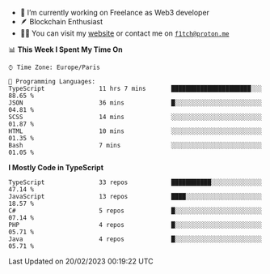- 🔭 I’m currently working on Freelance as Web3 developer
- 🪶 Blockchain Enthusiast
- 👨‍💻 You can visit my [website](https://f1tch.xyz) or contact me on [`f1tch@proton.me`](mailto:f1tch@proton.me)

<!--START_SECTION:waka-->
📊 **This Week I Spent My Time On** 

```text
⌚︎ Time Zone: Europe/Paris

💬 Programming Languages: 
TypeScript               11 hrs 7 mins       ██████████████████████░░░   88.65 % 
JSON                     36 mins             █░░░░░░░░░░░░░░░░░░░░░░░░   04.81 % 
SCSS                     14 mins             ░░░░░░░░░░░░░░░░░░░░░░░░░   01.87 % 
HTML                     10 mins             ░░░░░░░░░░░░░░░░░░░░░░░░░   01.35 % 
Bash                     7 mins              ░░░░░░░░░░░░░░░░░░░░░░░░░   01.05 % 

```

**I Mostly Code in TypeScript** 

```text
TypeScript               33 repos            ███████████░░░░░░░░░░░░░░   47.14 % 
JavaScript               13 repos            ████░░░░░░░░░░░░░░░░░░░░░   18.57 % 
C#                       5 repos             █░░░░░░░░░░░░░░░░░░░░░░░░   07.14 % 
PHP                      4 repos             █░░░░░░░░░░░░░░░░░░░░░░░░   05.71 % 
Java                     4 repos             █░░░░░░░░░░░░░░░░░░░░░░░░   05.71 % 

```



 Last Updated on 20/02/2023 00:19:22 UTC
<!--END_SECTION:waka-->
